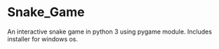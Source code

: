 # Snake_Game
An interactive snake game in python 3 using pygame module.
Includes installer for windows os.
